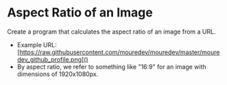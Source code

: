 # Aspect Ratio of an Image

Create a program that calculates the aspect ratio of an image from a URL.

* Example URL: [https://raw.githubusercontent.com/mouredev/mouredev/master/mouredev_github_profile.png]()
* By aspect ratio, we refer to something like "16:9" for an image with dimensions of 1920x1080px.
